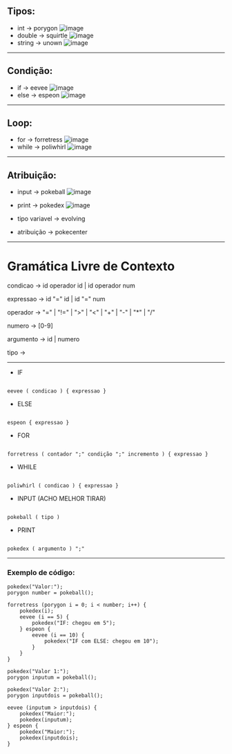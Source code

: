 ## Tipos:

- int -> porygon
  ![image](https://github.com/Massato01/PokeLangCompiler/assets/106417053/974b2b4f-210d-4748-ad78-cb4caa22ed31)
- double -> squirtle
 ![image](https://github.com/Massato01/PokeLangCompiler/assets/106417053/6ae63308-a719-425c-a729-0ac98bd177d0)
- string -> unown
 ![image](https://github.com/Massato01/PokeLangCompiler/assets/106417053/4bd9a4c0-0f3b-431f-99a0-9661827a8d39)


---

## Condição:

- if -> eevee
 ![image](https://github.com/Massato01/PokeLangCompiler/assets/106417053/5d25cc53-2621-4a1a-b4b2-293d1c99f4c1)
- else -> espeon
 ![image](https://github.com/Massato01/PokeLangCompiler/assets/106417053/1507bd1b-5070-4a9a-b9ab-dae89fc7427c)

---

## Loop:

- for -> forretress
 ![image](https://github.com/Massato01/PokeLangCompiler/assets/106417053/d51421a2-c479-4c9d-9c32-168430fc0c28)
- while -> poliwhirl
  ![image](https://github.com/Massato01/PokeLangCompiler/assets/106417053/7dfa5e06-6f2e-4281-84c4-00a6e54f17f3)

---

## Atribuição:

- input -> pokeball
  ![image](https://github.com/Massato01/PokeLangCompiler/assets/106417053/b61b2e12-dbd1-48e1-a861-b9c629defd26)
- print -> pokedex
  ![image](https://github.com/Massato01/PokeLangCompiler/assets/106417053/3dfd2c46-50d6-474c-ab4c-46a45e07831f)

- tipo variavel -> evolving
- atribuição -> pokecenter

---

# Gramática Livre de Contexto

condicao -> id operador id | id operador num

expressao -> id "=" id | id "=" num

operador -> "=" | "!=" | ">" | "<" | "+" | "-" | "*" | "/"

numero -> [0-9]

argumento -> id | numero

tipo -> 

---

- IF

```

eevee ( condicao ) { expressao }

```

- ELSE

```

espeon { expressao }

```

- FOR

```

forretress ( contador ";" condição ";" incremento ) { expressao }

```

- WHILE

```

poliwhirl ( condicao ) { expressao }

```

- INPUT (ACHO MELHOR TIRAR)

```

pokeball ( tipo )

```

- PRINT

```

pokedex ( argumento ) ";"

```

---

### Exemplo de código:

```
pokedex("Valor:");
porygon number = pokeball();

forretress (porygon i = 0; i < number; i++) {
    pokedex(i);
    eevee (i == 5) {
        pokedex("IF: chegou em 5");
    } espeon {
        eevee (i == 10) {
            pokedex("IF com ELSE: chegou em 10");
        }
    }
}

pokedex("Valor 1:");
porygon inputum = pokeball();

pokedex("Valor 2:");
porygon inputdois = pokeball();

eevee (inputum > inputdois) {
    pokedex("Maior:");
    pokedex(inputum);
} espeon {
    pokedex("Maior:");
    pokedex(inputdois);
}
```

